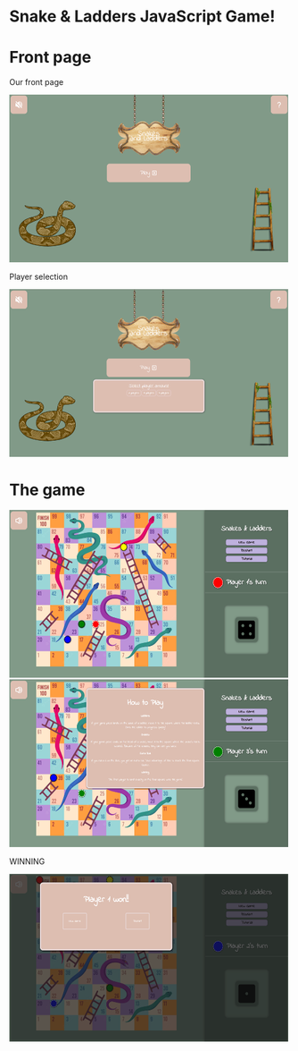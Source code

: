 # Snake & Ladders JavaScript Game!


# Front page

Our front page

<img src="img/s&k-index.png" alt="My Image" width="500px" height="300px">

Player selection

<img src="img/s&k-players.png" alt="My Image" width="500px" height="300px">


# The game


<img src="img/s&k-game.png" alt="My Image" width="500px" height="300px">


<img src="img/s&k-tutorial.png" alt="My Image" width="500px" height="300px">

WINNING

<img src="img/s&k-win.png" alt="My Image" width="500px" height="300px">


